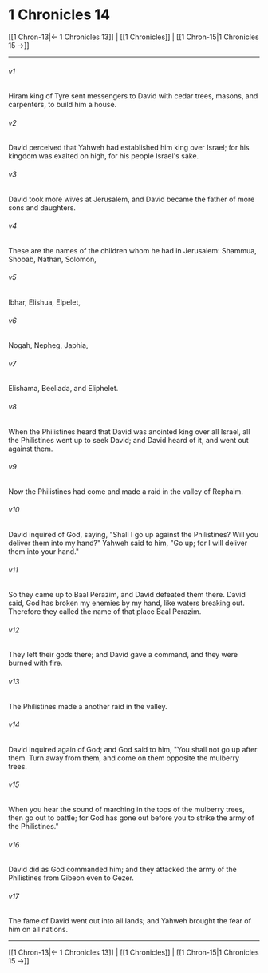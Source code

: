 # 1 Chronicles 14

[[1 Chron-13|← 1 Chronicles 13]] | [[1 Chronicles]] | [[1 Chron-15|1 Chronicles 15 →]]
***



###### v1 
Hiram king of Tyre sent messengers to David with cedar trees, masons, and carpenters, to build him a house. 

###### v2 
David perceived that Yahweh had established him king over Israel; for his kingdom was exalted on high, for his people Israel's sake. 

###### v3 
David took more wives at Jerusalem, and David became the father of more sons and daughters. 

###### v4 
These are the names of the children whom he had in Jerusalem: Shammua, Shobab, Nathan, Solomon, 

###### v5 
Ibhar, Elishua, Elpelet, 

###### v6 
Nogah, Nepheg, Japhia, 

###### v7 
Elishama, Beeliada, and Eliphelet. 

###### v8 
When the Philistines heard that David was anointed king over all Israel, all the Philistines went up to seek David; and David heard of it, and went out against them. 

###### v9 
Now the Philistines had come and made a raid in the valley of Rephaim. 

###### v10 
David inquired of God, saying, "Shall I go up against the Philistines? Will you deliver them into my hand?" Yahweh said to him, "Go up; for I will deliver them into your hand." 

###### v11 
So they came up to Baal Perazim, and David defeated them there. David said, God has broken my enemies by my hand, like waters breaking out. Therefore they called the name of that place Baal Perazim. 

###### v12 
They left their gods there; and David gave a command, and they were burned with fire. 

###### v13 
The Philistines made a another raid in the valley. 

###### v14 
David inquired again of God; and God said to him, "You shall not go up after them. Turn away from them, and come on them opposite the mulberry trees. 

###### v15 
When you hear the sound of marching in the tops of the mulberry trees, then go out to battle; for God has gone out before you to strike the army of the Philistines." 

###### v16 
David did as God commanded him; and they attacked the army of the Philistines from Gibeon even to Gezer. 

###### v17 
The fame of David went out into all lands; and Yahweh brought the fear of him on all nations.

***
[[1 Chron-13|← 1 Chronicles 13]] | [[1 Chronicles]] | [[1 Chron-15|1 Chronicles 15 →]]
